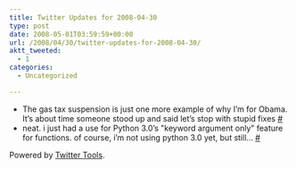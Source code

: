 ```yaml
---
title: Twitter Updates for 2008-04-30
type: post
date: 2008-05-01T03:59:59+00:00
url: /2008/04/30/twitter-updates-for-2008-04-30/
aktt_tweeted:
  - 1
categories:
  - Uncategorized

---
```

<ul class="aktt_tweet_digest">
  <li>
    The gas tax suspension is just one more example of why I&#8217;m for Obama. It&#8217;s about time someone stood up and said let&#8217;s stop with stupid fixes <a href="http://twitter.com/dangoor/statuses/799969201">#</a>
  </li>
  <li>
    neat. i just had a use for Python 3.0&#8217;s "keyword argument only" feature for functions. of course, i&#8217;m not using python 3.0 yet, but still&#8230; <a href="http://twitter.com/dangoor/statuses/800299196">#</a>
  </li>
</ul>

<p class="aktt_credit">
  Powered by <a href="http://alexking.org/projects/wordpress">Twitter Tools</a>.
</p>